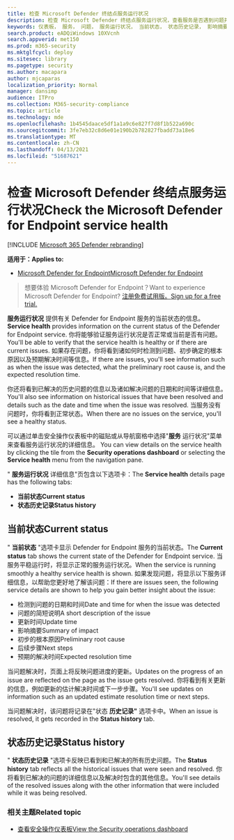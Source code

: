 ```yaml
---
title: 检查 Microsoft Defender 终结点服务运行状况
description: 检查 Microsoft Defender 终结点服务运行状况，查看服务是否遇到问题并查看之前已解决的问题。
keywords: 仪表板， 服务， 问题， 服务运行状况， 当前状态， 状态历史记录， 影响摘要， 初步的根本原因， 解决方案， 解决时间， 预计解决时间
search.product: eADQiWindows 10XVcnh
search.appverid: met150
ms.prod: m365-security
ms.mktglfcycl: deploy
ms.sitesec: library
ms.pagetype: security
ms.author: macapara
author: mjcaparas
localization_priority: Normal
manager: dansimp
audience: ITPro
ms.collection: M365-security-compliance
ms.topic: article
ms.technology: mde
ms.openlocfilehash: 1b4545daace5df1a1a9c6e827f7d8f1b522a690c
ms.sourcegitcommit: 3fe7eb32c8d6e01e190b2b782827fbadd73a18e6
ms.translationtype: MT
ms.contentlocale: zh-CN
ms.lasthandoff: 04/13/2021
ms.locfileid: "51687621"
---
```

# <a name="check-the-microsoft-defender-for-endpoint-service-health"></a><span data-ttu-id="93543-104">检查 Microsoft Defender 终结点服务运行状况</span><span class="sxs-lookup"><span data-stu-id="93543-104">Check the Microsoft Defender for Endpoint service health</span></span>

[!INCLUDE [Microsoft 365 Defender rebranding](../../includes/microsoft-defender.md)]


<span data-ttu-id="93543-105">**适用于：**</span><span class="sxs-lookup"><span data-stu-id="93543-105">**Applies to:**</span></span>
- [<span data-ttu-id="93543-106">Microsoft Defender for Endpoint</span><span class="sxs-lookup"><span data-stu-id="93543-106">Microsoft Defender for Endpoint</span></span>](https://go.microsoft.com/fwlink/?linkid=2154037)



><span data-ttu-id="93543-107">想要体验 Microsoft Defender for Endpoint？</span><span class="sxs-lookup"><span data-stu-id="93543-107">Want to experience Microsoft Defender for Endpoint?</span></span> [<span data-ttu-id="93543-108">注册免费试用版。</span><span class="sxs-lookup"><span data-stu-id="93543-108">Sign up for a free trial.</span></span>](https://www.microsoft.com/microsoft-365/windows/microsoft-defender-atp?ocid=docs-wdatp-servicestatus-abovefoldlink)

<span data-ttu-id="93543-109">**服务运行状况** 提供有关 Defender for Endpoint 服务的当前状态的信息。</span><span class="sxs-lookup"><span data-stu-id="93543-109">**Service health** provides information on the current status of the Defender for Endpoint service.</span></span> <span data-ttu-id="93543-110">你将能够验证服务运行状况是否正常或当前是否有问题。</span><span class="sxs-lookup"><span data-stu-id="93543-110">You'll be able to verify that the service health is healthy or if there are current issues.</span></span> <span data-ttu-id="93543-111">如果存在问题，你将看到诸如何时检测到问题、初步确定的根本原因以及预期解决时间等信息。</span><span class="sxs-lookup"><span data-stu-id="93543-111">If there are issues, you'll see information such as when the issue was detected, what the preliminary root cause is, and the expected resolution time.</span></span>

<span data-ttu-id="93543-112">你还将看到已解决的历史问题的信息以及诸如解决问题的日期和时间等详细信息。</span><span class="sxs-lookup"><span data-stu-id="93543-112">You'll also see information on historical issues that have been resolved and details such as the date and time when the issue was resolved.</span></span> <span data-ttu-id="93543-113">当服务没有问题时，你将看到正常状态。</span><span class="sxs-lookup"><span data-stu-id="93543-113">When there are no issues on the service, you'll see a healthy status.</span></span>

<span data-ttu-id="93543-114">可以通过单击安全操作仪表板中的磁贴或从导航窗格中选择"**服务** 运行状况"菜单来查看服务运行状况的详细信息。 </span><span class="sxs-lookup"><span data-stu-id="93543-114">You can view details on the service health by clicking the tile from the **Security operations dashboard** or selecting the **Service health** menu from the navigation pane.</span></span>

<span data-ttu-id="93543-115">" **服务运行状况** 详细信息"页包含以下选项卡：</span><span class="sxs-lookup"><span data-stu-id="93543-115">The **Service health** details page has the following tabs:</span></span>

- <span data-ttu-id="93543-116">**当前状态**</span><span class="sxs-lookup"><span data-stu-id="93543-116">**Current status**</span></span>
- <span data-ttu-id="93543-117">**状态历史记录**</span><span class="sxs-lookup"><span data-stu-id="93543-117">**Status history**</span></span>

## <a name="current-status"></a><span data-ttu-id="93543-118">当前状态</span><span class="sxs-lookup"><span data-stu-id="93543-118">Current status</span></span>
<span data-ttu-id="93543-119">" **当前状态** "选项卡显示 Defender for Endpoint 服务的当前状态。</span><span class="sxs-lookup"><span data-stu-id="93543-119">The **Current status** tab shows the current state of the Defender for Endpoint service.</span></span> <span data-ttu-id="93543-120">当服务平稳运行时，将显示正常的服务运行状况。</span><span class="sxs-lookup"><span data-stu-id="93543-120">When the service is running smoothly a healthy service health is shown.</span></span> <span data-ttu-id="93543-121">如果发现问题，将显示以下服务详细信息，以帮助您更好地了解该问题：</span><span class="sxs-lookup"><span data-stu-id="93543-121">If there are issues seen, the following service details are shown to help you gain better insight about the issue:</span></span>

- <span data-ttu-id="93543-122">检测到问题的日期和时间</span><span class="sxs-lookup"><span data-stu-id="93543-122">Date and time for when the issue was detected</span></span>
- <span data-ttu-id="93543-123">问题的简短说明</span><span class="sxs-lookup"><span data-stu-id="93543-123">A short description of the issue</span></span>
- <span data-ttu-id="93543-124">更新时间</span><span class="sxs-lookup"><span data-stu-id="93543-124">Update time</span></span>
- <span data-ttu-id="93543-125">影响摘要</span><span class="sxs-lookup"><span data-stu-id="93543-125">Summary of impact</span></span>
- <span data-ttu-id="93543-126">初步的根本原因</span><span class="sxs-lookup"><span data-stu-id="93543-126">Preliminary root cause</span></span>
- <span data-ttu-id="93543-127">后续步骤</span><span class="sxs-lookup"><span data-stu-id="93543-127">Next steps</span></span>
- <span data-ttu-id="93543-128">预期的解决时间</span><span class="sxs-lookup"><span data-stu-id="93543-128">Expected resolution time</span></span>

<span data-ttu-id="93543-129">当问题解决时，页面上将反映问题进度的更新。</span><span class="sxs-lookup"><span data-stu-id="93543-129">Updates on the progress of an issue are reflected on the page as the issue gets resolved.</span></span> <span data-ttu-id="93543-130">你将看到有关更新的信息，例如更新的估计解决时间或下一步步骤。</span><span class="sxs-lookup"><span data-stu-id="93543-130">You'll see updates on information such as an updated estimate resolution time or next steps.</span></span>

<span data-ttu-id="93543-131">当问题解决时，该问题将记录在"状态 **历史记录"** 选项卡中。</span><span class="sxs-lookup"><span data-stu-id="93543-131">When an issue is resolved, it gets recorded in the **Status history** tab.</span></span>

## <a name="status-history"></a><span data-ttu-id="93543-132">状态历史记录</span><span class="sxs-lookup"><span data-stu-id="93543-132">Status history</span></span>
<span data-ttu-id="93543-133">" **状态历史记录** "选项卡反映已看到和已解决的所有历史问题。</span><span class="sxs-lookup"><span data-stu-id="93543-133">The **Status history** tab reflects all the historical issues that were seen and resolved.</span></span> <span data-ttu-id="93543-134">你将看到已解决的问题的详细信息以及解决时包含的其他信息。</span><span class="sxs-lookup"><span data-stu-id="93543-134">You'll see details of the resolved issues along with the other information that were included while it was being resolved.</span></span>

### <a name="related-topic"></a><span data-ttu-id="93543-135">相关主题</span><span class="sxs-lookup"><span data-stu-id="93543-135">Related topic</span></span>
- [<span data-ttu-id="93543-136">查看安全操作仪表板</span><span class="sxs-lookup"><span data-stu-id="93543-136">View the Security operations dashboard</span></span>](security-operations-dashboard.md)
